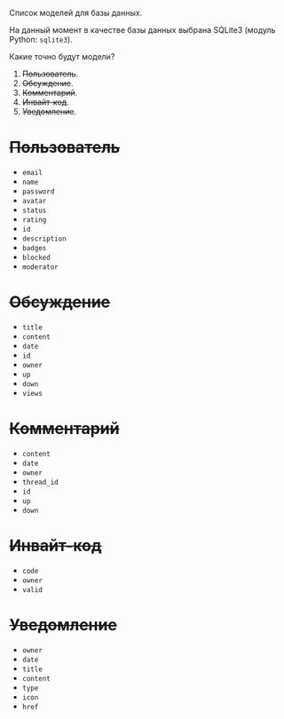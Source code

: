 Список моделей для базы данных.

На данный момент в качестве базы данных выбрана SQLite3 (модуль Python: `sqlite3`).

Какие точно будут модели?

1. ~~Пользователь~~.
2. ~~Обсуждение~~.
3. ~~Комментарий~~.
4. ~~Инвайт-код~~.
5. ~~Уведомление~~.

# ~~Пользователь~~

- `email`
- `name`
- `password`
- `avatar`
- `status`
- `rating`
- `id`
- `description`
- `badges`
- `blocked`
- `moderator`

# ~~Обсуждение~~

- `title`
- `content`
- `date`
- `id`
- `owner`
- `up`
- `down`
- `views`

# ~~Комментарий~~

- `content`
- `date`
- `owner`
- `thread_id`
- `id`
- `up`
- `down`

# ~~Инвайт-код~~

- `code`
- `owner`
- `valid`

# ~~Уведомление~~

- `owner`
- `date`
- `title`
- `content`
- `type`
- `icon`
- `href`

